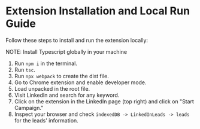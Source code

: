 # Extension Installation and Local Run Guide

Follow these steps to install and run the extension locally:

NOTE: Install Typescript globally in your machine

1. Run `npm i` in the terminal.
2. Run `tsc`.
3. Run `npx webpack` to create the dist file.
4. Go to Chrome extension and enable developer mode.
5. Load unpacked in the root file.
6. Visit LinkedIn and search for any keyword.
7. Click on the extension in the LinkedIn page (top right) and click on "Start Campaign."
8. Inspect your browser and check `indexedDB -> LinkedInLeads -> leads` for the leads' information.
